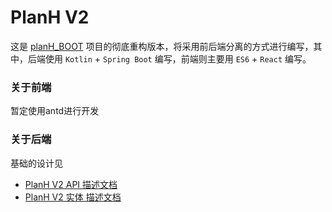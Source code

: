 # PlanH V2

这是 [planH_BOOT](https://github.com/kanetah/planH_BOOT) 项目的彻底重构版本，将采用前后端分离的方式进行编写，其中，后端使用 `Kotlin` + `Spring Boot` 编写，前端则主要用 `ES6` + `React` 编写。

### 关于前端
暂定使用antd进行开发

### 关于后端
基础的设计见
- [PlanH V2 API 描述文档](https://github.com/kanetah/planhv2/blob/master/api/planH-api.md)
- [PlanH V2 实体 描述文档](https://github.com/kanetah/planhv2/blob/master/api/planH-entity.md)
